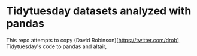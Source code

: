 # Tidytuesday datasets analyzed with pandas

This repo attempts to copy (David Robinson)[https://twitter.com/drob] Tidytuesday's code to pandas and altair,
